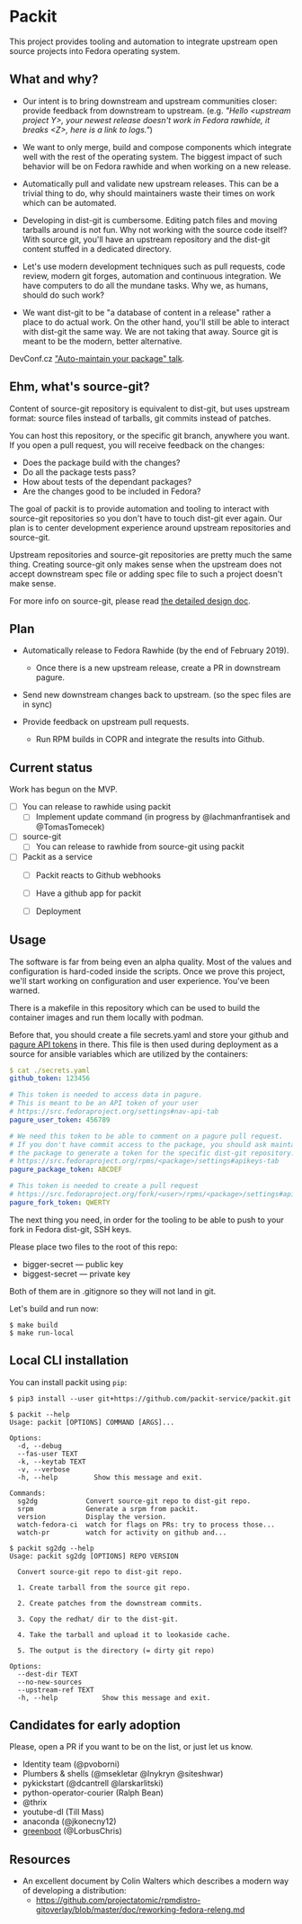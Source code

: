 # Packit

This project provides tooling and automation to integrate upstream open source
projects into Fedora operating system.


## What and why?

 * Our intent is to bring downstream and upstream communities closer: provide
   feedback from downstream to upstream. (e.g. *"Hello \<upstream project Y>,
   your newest release doesn't work in Fedora rawhide, it breaks \<Z>, here is
   a link to logs."*)

 * We want to only merge, build and compose components which integrate well
   with the rest of the operating system. The biggest impact of such behavior
   will be on Fedora rawhide and when working on a new release.

 * Automatically pull and validate new upstream releases. This can be a trivial
   thing to do, why should maintainers waste their times on work which can be
   automated.

 * Developing in dist-git is cumbersome. Editing patch files and moving
   tarballs around is not fun. Why not working with the source code itself?
   With source git, you'll have an upstream repository and the dist-git content
   stuffed in a dedicated directory.

 * Let's use modern development techniques such as pull requests, code review,
   modern git forges, automation and continuous integration. We have computers
   to do all the mundane tasks. Why we, as humans, should do such work?

 * We want dist-git to be "a database of content in a release" rather a place
   to do actual work. On the other hand, you'll still be able to interact with
   dist-git the same way. We are not taking that away. Source git is meant to
   be the modern, better alternative.

DevConf.cz ["Auto-maintain your package" talk](https://www.youtube.com/watch?v=KpF27v6K4Oc).


## Ehm, what's source-git?

Content of source-git repository is equivalent to dist-git, but uses upstream
format: source files instead of tarballs, git commits instead of patches.

You can host this repository, or the specific git branch, anywhere you want. If
you open a pull request, you will receive feedback on the changes:
* Does the package build with the changes?
* Do all the package tests pass?
* How about tests of the dependant packages?
* Are the changes good to be included in Fedora?

The goal of packit is to provide automation and tooling to interact with
source-git repositories so you don't have to touch dist-git ever again. Our
plan is to center development experience around upstream repositories and
source-git.

Upstream repositories and source-git repositories are pretty much the same
thing. Creating source-git only makes sense when the upstream does not accept
downstream spec file or adding spec file to such a project doesn't make sense.

For more info on source-git, please read [the detailed design doc](docs/source-git.md).

## Plan

* Automatically release to Fedora Rawhide (by the end of February 2019).
  * Once there is a new upstream release, create a PR in downstream pagure.
* Send new downstream changes back to upstream. (so the spec files are in sync)

* Provide feedback on upstream pull requests.
  * Run RPM builds in COPR and integrate the results into Github.


## Current status

Work has begun on the MVP.

* [ ] You can release to rawhide using packit
  * [ ] Implement update command (in progress by @lachmanfrantisek and @TomasTomecek)
* [ ] source-git
  * [ ] You can release to rawhide from source-git using packit
* [ ] Packit as a service
  * [ ] Packit reacts to Github webhooks
  * [ ] Have a github app for packit
  * [ ] Deployment


## Usage

The software is far from being even an alpha quality. Most of the values and
configuration is hard-coded inside the scripts. Once we prove this project,
we'll start working on configuration and user experience. You've been warned.

There is a makefile in this repository which can be used to build the container
images and run them locally with podman.

Before that, you should create a file secrets.yaml and store your github and
[pagure API tokens](https://src.fedoraproject.org/settings#nav-api-tab) in
there. This file is then used during deployment as a source for ansible
variables which are utilized by the containers:
```yaml
$ cat ./secrets.yaml
github_token: 123456

# This token is needed to access data in pagure.
# This is meant to be an API token of your user
# https://src.fedoraproject.org/settings#nav-api-tab
pagure_user_token: 456789

# We need this token to be able to comment on a pagure pull request.
# If you don't have commit access to the package, you should ask maintainer of
# the package to generate a token for the specific dist-git repository.
# https://src.fedoraproject.org/rpms/<package>/settings#apikeys-tab
pagure_package_token: ABCDEF

# This token is needed to create a pull request
# https://src.fedoraproject.org/fork/<user>/rpms/<package>/settings#apikeys-tab
pagure_fork_token: QWERTY
```

The next thing you need, in order for the tooling to be able to push to your fork in Fedora dist-git, SSH keys.

Please place two files to the root of this repo:
 * bigger-secret — public key
 * biggest-secret — private key

Both of them are in .gitignore so they will not land in git.


Let's build and run now:
```
$ make build
$ make run-local
```

## Local CLI installation

You can install packit using `pip`:

```
$ pip3 install --user git+https://github.com/packit-service/packit.git
```

```
$ packit --help
Usage: packit [OPTIONS] COMMAND [ARGS]...

Options:
  -d, --debug
  --fas-user TEXT
  -k, --keytab TEXT
  -v, --verbose
  -h, --help         Show this message and exit.

Commands:
  sg2dg            Convert source-git repo to dist-git repo.
  srpm             Generate a srpm from packit.
  version          Display the version.
  watch-fedora-ci  watch for flags on PRs: try to process those...
  watch-pr         watch for activity on github and...
```

```
$ packit sg2dg --help
Usage: packit sg2dg [OPTIONS] REPO VERSION

  Convert source-git repo to dist-git repo.

  1. Create tarball from the source git repo.

  2. Create patches from the downstream commits.

  3. Copy the redhat/ dir to the dist-git.

  4. Take the tarball and upload it to lookaside cache.

  5. The output is the directory (= dirty git repo)

Options:
  --dest-dir TEXT
  --no-new-sources
  --upstream-ref TEXT
  -h, --help           Show this message and exit.
```


## Candidates for early adoption

Please, open a PR if you want to be on the list, or just let us know.

* Identity team (@pvoborni)
* Plumbers & shells (@msekletar @lnykryn @siteshwar)
* pykickstart (@dcantrell @larskarlitski)
* python-operator-courier (Ralph Bean)
* @thrix
* youtube-dl (Till Mass)
* anaconda (@jkonecny12)
* [greenboot](https://github.com/LorbusChris/greenboot/) (@LorbusChris)


## Resources

 * An excellent document by Colin Walters which describes a modern way of
   developing a distribution:
   * https://github.com/projectatomic/rpmdistro-gitoverlay/blob/master/doc/reworking-fedora-releng.md
